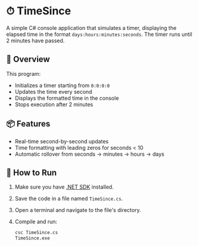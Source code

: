 # ⏱ TimeSince

A simple C# console application that simulates a timer, displaying the elapsed time in the format `days:hours:minutes:seconds`. The timer runs until 2 minutes have passed.

## 🧠 Overview

This program:
- Initializes a timer starting from `0:0:0:0`
- Updates the time every second
- Displays the formatted time in the console
- Stops execution after 2 minutes

## 📦 Features

- Real-time second-by-second updates
- Time formatting with leading zeros for seconds < 10
- Automatic rollover from seconds → minutes → hours → days

## 🚀 How to Run

1. Make sure you have [.NET SDK](https://dotnet.microsoft.com/download) installed.
2. Save the code in a file named `TimeSince.cs`.
3. Open a terminal and navigate to the file's directory.
4. Compile and run:

   ```bash
   csc TimeSince.cs
   TimeSince.exe
